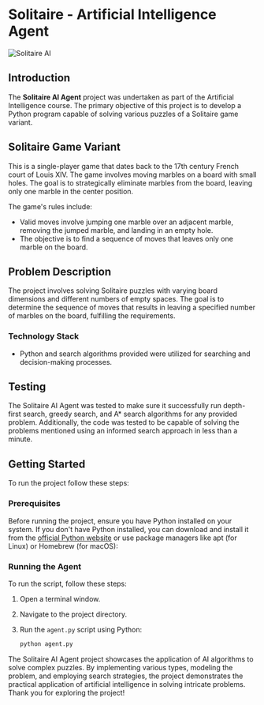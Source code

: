 # Solitaire - Artificial Intelligence Agent

![Solitaire AI](https://i.ibb.co/qYtPF8f/solitaire.png)

## Introduction

The **Solitaire AI Agent** project was undertaken as part of the Artificial Intelligence course. The primary objective of this project is to develop a Python program capable of solving various puzzles of a Solitaire game variant.

## Solitaire Game Variant

This is a single-player game that dates back to the 17th century French court of Louis XIV. The game involves moving marbles on a board with small holes. The goal is to strategically eliminate marbles from the board, leaving only one marble in the center position.

The game's rules include:

- Valid moves involve jumping one marble over an adjacent marble, removing the jumped marble, and landing in an empty hole.
- The objective is to find a sequence of moves that leaves only one marble on the board.

## Problem Description

The project involves solving Solitaire puzzles with varying board dimensions and different numbers of empty spaces. The goal is to determine the sequence of moves that results in leaving a specified number of marbles on the board, fulfilling the requirements.

### Technology Stack

- Python and search algorithms provided were utilized for searching and decision-making processes.

## Testing

The Solitaire AI Agent was tested to make sure it successfully run depth-first search, greedy search, and A* search algorithms for any provided problem. Additionally, the code was tested to be capable of solving the problems mentioned using an informed search approach in less than a minute.

## Getting Started

To run the project follow these steps:

### Prerequisites

Before running the project, ensure you have Python installed on your system. If you don't have Python installed, you can download and install it from the [official Python website](https://www.python.org/downloads/) or use package managers like apt (for Linux) or Homebrew (for macOS):

### Running the Agent

To run the script, follow these steps:

1. Open a terminal window.
2. Navigate to the project directory.
3. Run the `agent.py` script using Python:
   
   ```bash
   python agent.py
   ```

The Solitaire AI Agent project showcases the application of AI algorithms to solve complex puzzles. By implementing various types, modeling the problem, and employing search strategies, the project demonstrates the practical application of artificial intelligence in solving intricate problems. Thank you for exploring the project!
